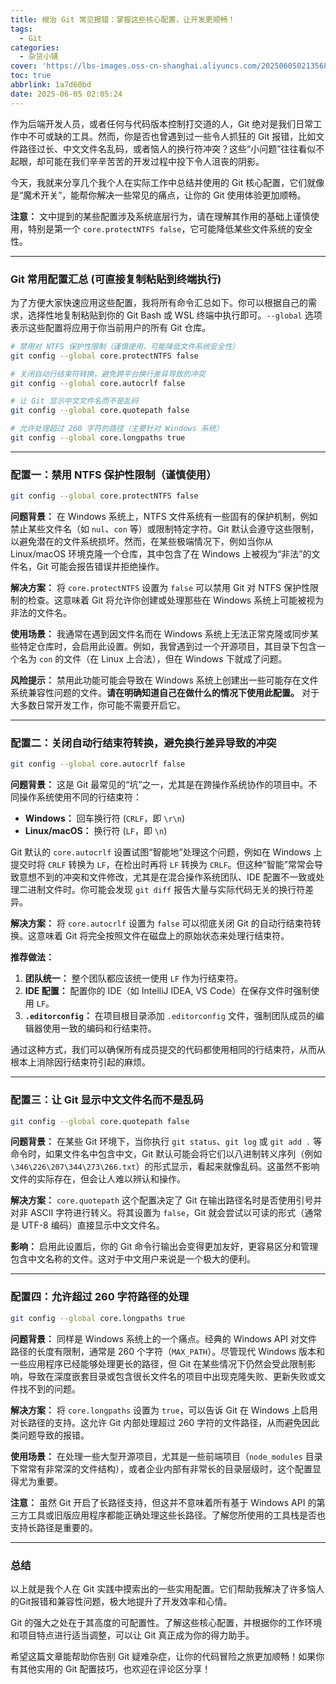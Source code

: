 ```yaml
---
title: 根治 Git 常见报错：掌握这些核心配置，让开发更顺畅！
tags:
  - Git
categories:
  - 杂货小铺
cover: 'https://lbs-images.oss-cn-shanghai.aliyuncs.com/20250605021356848.png'
toc: true
abbrlink: 1a7d60bd
date: 2025-06-05 02:05:24
---
```


作为后端开发人员，或者任何与代码版本控制打交道的人，Git 绝对是我们日常工作中不可或缺的工具。然而，你是否也曾遇到过一些令人抓狂的 Git 报错，比如文件路径过长、中文文件名乱码，或者恼人的换行符冲突？这些“小问题”往往看似不起眼，却可能在我们辛辛苦苦的开发过程中投下令人沮丧的阴影。

今天，我就来分享几个我个人在实际工作中总结并使用的 Git 核心配置，它们就像是“魔术开关”，能帮你解决一些常见的痛点，让你的 Git 使用体验更加顺畅。

**注意：** 文中提到的某些配置涉及系统底层行为，请在理解其作用的基础上谨慎使用，特别是第一个 `core.protectNTFS false`，它可能降低某些文件系统的安全性。

<!-- more -->

---

### **Git 常用配置汇总 (可直接复制粘贴到终端执行)**

为了方便大家快速应用这些配置，我将所有命令汇总如下。你可以根据自己的需求，选择性地复制粘贴到你的 Git Bash 或 WSL 终端中执行即可。`--global` 选项表示这些配置将应用于你当前用户的所有 Git 仓库。

```bash
# 禁用对 NTFS 保护性限制（谨慎使用，可能降低文件系统安全性）
git config --global core.protectNTFS false

# 关闭自动行结束符转换，避免跨平台换行差异导致的冲突
git config --global core.autocrlf false

# 让 Git 显示中文文件名而不是乱码
git config --global core.quotepath false

# 允许处理超过 260 字符的路径（主要针对 Windows 系统）
git config --global core.longpaths true
```

---

### 配置一：禁用 NTFS 保护性限制（谨慎使用）

```bash
git config --global core.protectNTFS false
```

**问题背景：** 在 Windows 系统上，NTFS 文件系统有一些固有的保护机制，例如禁止某些文件名（如 `nul`、`con` 等）或限制特定字符。Git 默认会遵守这些限制，以避免潜在的文件系统损坏。然而，在某些极端情况下，例如当你从 Linux/macOS 环境克隆一个仓库，其中包含了在 Windows 上被视为“非法”的文件名，Git 可能会报告错误并拒绝操作。

**解决方案：** 将 `core.protectNTFS` 设置为 `false` 可以禁用 Git 对 NTFS 保护性限制的检查。这意味着 Git 将允许你创建或处理那些在 Windows 系统上可能被视为非法的文件名。

**使用场景：** 我通常在遇到因文件名而在 Windows 系统上无法正常克隆或同步某些特定仓库时，会启用此设置。例如，我曾遇到过一个开源项目，其目录下包含一个名为 `con` 的文件（在 Linux 上合法），但在 Windows 下就成了问题。

**风险提示：** 禁用此功能可能会导致在 Windows 系统上创建出一些可能存在文件系统兼容性问题的文件。**请在明确知道自己在做什么的情况下使用此配置。** 对于大多数日常开发工作，你可能不需要开启它。

---

### 配置二：关闭自动行结束符转换，避免换行差异导致的冲突

```bash
git config --global core.autocrlf false
```

**问题背景：** 这是 Git 最常见的“坑”之一，尤其是在跨操作系统协作的项目中。不同操作系统使用不同的行结束符：

*   **Windows：** 回车换行符 (`CRLF`，即 `\r\n`)
*   **Linux/macOS：** 换行符 (`LF`，即 `\n`)

Git 默认的 `core.autocrlf` 设置试图“智能地”处理这个问题，例如在 Windows 上提交时将 `CRLF` 转换为 `LF`，在检出时再将 `LF` 转换为 `CRLF`。但这种“智能”常常会导致意想不到的冲突和文件修改，尤其是在混合操作系统团队、IDE 配置不一致或处理二进制文件时。你可能会发现 `git diff` 报告大量与实际代码无关的换行符差异。

**解决方案：** 将 `core.autocrlf` 设置为 `false` 可以彻底关闭 Git 的自动行结束符转换。这意味着 Git 将完全按照文件在磁盘上的原始状态来处理行结束符。

**推荐做法：**
1.  **团队统一：** 整个团队都应该统一使用 `LF` 作为行结束符。
2.  **IDE 配置：** 配置你的 IDE（如 IntelliJ IDEA, VS Code）在保存文件时强制使用 `LF`。
3.  **`.editorconfig`：** 在项目根目录添加 `.editorconfig` 文件，强制团队成员的编辑器使用一致的编码和行结束符。

通过这种方式，我们可以确保所有成员提交的代码都使用相同的行结束符，从而从根本上消除因行结束符引起的麻烦。

---

### 配置三：让 Git 显示中文文件名而不是乱码

```bash
git config --global core.quotepath false
```

**问题背景：** 在某些 Git 环境下，当你执行 `git status`、`git log` 或 `git add .` 等命令时，如果文件名中包含中文，Git 默认可能会将它们以八进制转义序列（例如 `\346\226\207\344\273\266.txt`）的形式显示，看起来就像乱码。这虽然不影响文件的实际存在，但会让人难以辨认和操作。

**解决方案：** `core.quotepath` 这个配置决定了 Git 在输出路径名时是否使用引号并对非 ASCII 字符进行转义。将其设置为 `false`，Git 就会尝试以可读的形式（通常是 UTF-8 编码）直接显示中文文件名。

**影响：** 启用此设置后，你的 Git 命令行输出会变得更加友好，更容易区分和管理包含中文名称的文件。这对于中文用户来说是一个极大的便利。

---

### 配置四：允许超过 260 字符路径的处理

```bash
git config --global core.longpaths true
```

**问题背景：** 同样是 Windows 系统上的一个痛点。经典的 Windows API 对文件路径的长度有限制，通常是 260 个字符（`MAX_PATH`）。尽管现代 Windows 版本和一些应用程序已经能够处理更长的路径，但 Git 在某些情况下仍然会受此限制影响，导致在深度嵌套目录或包含很长文件名的项目中出现克隆失败、更新失败或文件找不到的问题。

**解决方案：** 将 `core.longpaths` 设置为 `true`，可以告诉 Git 在 Windows 上启用对长路径的支持。这允许 Git 内部处理超过 260 字符的文件路径，从而避免因此类问题导致的报错。

**使用场景：** 在处理一些大型开源项目，尤其是一些前端项目（`node_modules` 目录下常常有非常深的文件结构），或者企业内部有非常长的目录层级时，这个配置显得尤为重要。

**注意：** 虽然 Git 开启了长路径支持，但这并不意味着所有基于 Windows API 的第三方工具或旧版应用程序都能正确处理这些长路径。了解您所使用的工具栈是否也支持长路径是重要的。

---

### 总结

以上就是我个人在 Git 实践中摸索出的一些实用配置。它们帮助我解决了许多恼人的Git报错和兼容性问题，极大地提升了开发效率和心情。

Git 的强大之处在于其高度的可配置性。了解这些核心配置，并根据你的工作环境和项目特点进行适当调整，可以让 Git 真正成为你的得力助手。

希望这篇文章能帮助你告别 Git 疑难杂症，让你的代码冒险之旅更加顺畅！如果你有其他实用的 Git 配置技巧，也欢迎在评论区分享！
